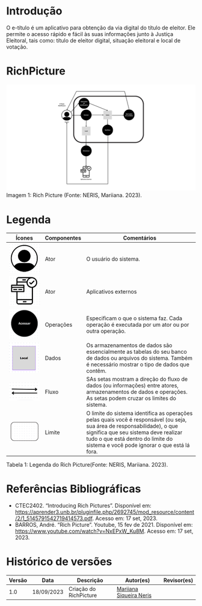 # Introdução
O e-título é um aplicativo para obtenção da via digital do título de eleitor. Ele permite o acesso rápido e fácil às suas informações junto à Justiça Eleitoral, tais como: título de eleitor digital, situação eleitoral e local de votação.

# RichPicture
![RichPicture](docs/../img/RichPicture.jpg)
Imagem 1: Rich Picture (Fonte: NERIS, Mariiana. 2023).

# Legenda
|Ícones | Componentes | Comentários     |
|-------|-------------|-----------------|
| ![Usuário](docs/../img/usuario.png) | Ator      | O usuário do sistema. |
| ![Aplicativos Externos](docs/../img/appsexternos.png) | Ator      | Aplicativos externos |
| ![Operações](docs/../img/operacoes.png) | Operações      | Especificam o que o sistema faz. Cada operação é executada por um ator ou por outra operação. |
| ![Armazenamento de dados](docs/../img/dados.png)| Dados      | Os armazenamentos de dados são essencialmente as tabelas do seu banco de dados ou arquivos do sistema. Também é necessário mostrar o tipo de dados que contêm. |
| ![Fluxo](docs/../img/fluxo.png)| Fluxo     | SAs setas mostram a direção do fluxo de dados (ou informações) entre atores, armazenamentos de dados e operações. As setas podem cruzar os limites do sistema. |
| ![Limite](docs/../img/limite.png)| Limite      | O limite do sistema identifica as operações pelas quais você é responsável (ou seja, sua área de responsabilidade), o que significa que seu sistema deve realizar tudo o que está dentro do limite do sistema e você pode ignorar o que está lá fora. |
Tabela 1: Legenda do Rich Picture(Fonte: NERIS, Mariiana. 2023).

# Referências Bibliográficas
* CTEC2402. “Introducing Rich Pictures”. Disponível em: https://aprender3.unb.br/pluginfile.php/2692745/mod_resource/content/2/1_5145791542719414573.pdf. Acesso em: 17 set, 2023.
* BARROS, André. “Rich Picture”. Youtube, 15 fev de 2021. Disponível em: https://www.youtube.com/watch?v=NxEPxW_Ku8M. Acesso em: 17 set, 2023.

# Histórico de versões
| Versão | Data       | Descrição                   | Autor(es)     | Revisor(es) |
|--------|------------|-----------------------------|---------------|-------------|
| 1.0    | 18/09/2023 | Criação do RichPicture | [Mariiana Siqueira Neris](https://github.com/Maryyscreuza) |         |
